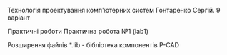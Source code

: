 Технологія проектування комп'ютерних систем
Гонтаренко Сергій. 9 варіант


Практичні роботи
Практична робота №1 (lab1)

Розширення файлів
*.lib - бібліотека компонентів P-CAD

